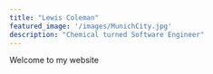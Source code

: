 ```yaml
---
title: "Lewis Coleman"
featured_image: '/images/MunichCity.jpg'
description: "Chemical turned Software Engineer"
---
```

Welcome to my website

